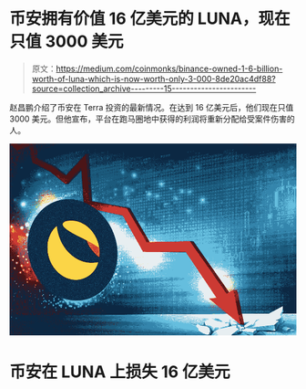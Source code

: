 # 币安拥有价值 16 亿美元的 LUNA，现在只值 3000 美元

> 原文：<https://medium.com/coinmonks/binance-owned-1-6-billion-worth-of-luna-which-is-now-worth-only-3-000-8de20ac4df88?source=collection_archive---------15----------------------->

赵昌鹏介绍了币安在 Terra 投资的最新情况。在达到 16 亿美元后，他们现在只值 3000 美元。但他宣布，平台在跑马圈地中获得的利润将重新分配给受案件伤害的人。

![](img/ac0d9928608746c975e2527a070c754f.png)

# 币安在 LUNA 上损失 16 亿美元